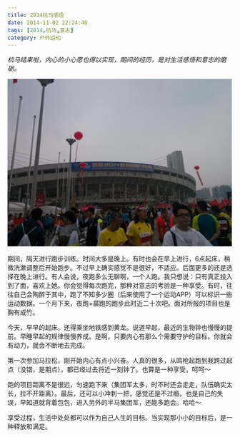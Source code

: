 ```yaml
---
title: 2014杭马感悟
date: 2014-11-02 22:24:48
tags: [2014,杭马,意志]
category: 户外运动
---
```

*杭马结束啦，内心的小心愿也得以实现，期间的经历，是对生活感悟和意志的磨砺。*

![](https://github.com/alanzhang211/blog-image/raw/master/2014/11/02/%E6%8D%95%E8%8E%B7.JPG)

<!--more-->

期间，隔天进行跑步训练。时间大多是晚上。有时也会在早上进行，6点起床，稍微洗漱调整后开始跑步。不过早上确实感觉不是很好，不适应。后面更多的还是选择在晚上进行。有人会说，夜跑多么无聊啊，一个人跑。我只想说：只有真正投入到了面，喜欢上她。你会觉得每次跑完，那种对意志的考验是一种享受。有时，往往自己会陶醉于其中，跑了不知多少圈（后来使用了一个运动APP）可以标识一些运动数据。一个月下来，夜跑+晨跑的跑步此时近二十次吧。面对所报的项目也是胸有成竹。

今天，早早的起床。还得乘坐地铁感到黄龙。说道早起，最近的生物钟也慢慢的提前。早睡早起的规律慢慢养成。是啊，只要内心有那么个需要守护的目标。你就会有动力，就会不断地去完成。

第一次参加马拉松，刚开始内心有点小兴奋。人真的很多，从鸣枪起跑到我跨过起点（没错，是期点），都已经过去将近一刻钟了。也算是一种享受，呵呵～

跑的项目距离不是很远，匀速跑下来（集团军太多，时不时还会走走，队伍确实太长，拉不开距离）。最后，还可以小冲刺一把，感觉还是不过瘾。也是自己的失误，早知道就背着包包，进入另外的半马集团军，还能多跑会。哈哈～

享受过程，生活中处处都可以作为自己人生的目标。当实现那小小的目标后，是一种释放和满足。
